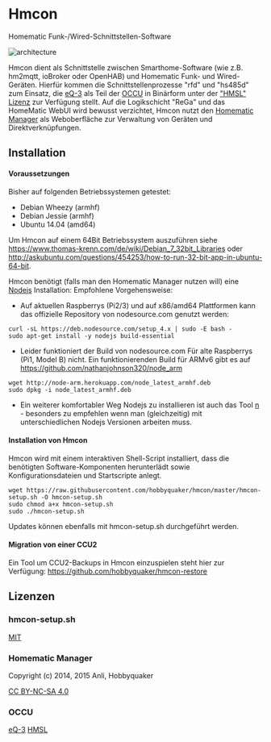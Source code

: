 # Hmcon

Homematic Funk-/Wired-Schnittstellen-Software

![architecture](img/hmcon-current.png)

Hmcon dient als Schnittstelle zwischen Smarthome-Software (wie z.B. hm2mqtt, ioBroker oder OpenHAB) und Homematic Funk-
und Wired-Geräten. Hierfür kommen die Schnittstellenprozesse "rfd" und "hs485d" zum Einsatz, die
[eQ-3](http://www.eq-3.de) als Teil der [OCCU](https://github.com/eq-3/occu) in Binärform unter der
["HMSL" Lizenz](https://github.com/eq-3/occu/blob/master/LicenseDE.txt) zur Verfügung stellt. Auf die Logikschicht
"ReGa" und das HomeMatic WebUI wird bewusst verzichtet, Hmcon nutzt den
[Homematic Manager](https://github.com/hobbyquaker/homematic-manager) als Weboberfläche zur Verwaltung von Geräten und
Direktverknüpfungen.


## Installation

#### Voraussetzungen

Bisher auf folgenden Betriebssystemen getestet:

* Debian Wheezy (armhf)
* Debian Jessie (armhf)
* Ubuntu 14.04 (amd64)

Um Hmcon auf einem 64Bit Betriebssystem auszuführen siehe
https://www.thomas-krenn.com/de/wiki/Debian_7_32bit_Libraries oder http://askubuntu.com/questions/454253/how-to-run-32-bit-app-in-ubuntu-64-bit.


Hmcon benötigt (falls man den Homematic Manager nutzen will) eine [Nodejs](https://nodejs.org/) Installation:
Empfohlene Vorgehensweise:

* Auf aktuellen Raspberrys (Pi2/3) und auf x86/amd64 Plattformen kann das offizielle Repository von nodesource.com genutzt werden:
```
curl -sL https://deb.nodesource.com/setup_4.x | sudo -E bash -
sudo apt-get install -y nodejs build-essential
```

* Leider funktioniert der Build von nodesource.com Für alte Raspberrys (Pi1, Model B) nicht. Ein funktionierenden Build für ARMv6 gibt es auf https://github.com/nathanjohnson320/node_arm
```
wget http://node-arm.herokuapp.com/node_latest_armhf.deb
sudo dpkg -i node_latest_armhf.deb
```

* Ein weiterer komfortabler Weg Nodejs zu installieren ist auch das Tool [n](https://github.com/tj/n) - besonders zu empfehlen wenn man (gleichzeitig) mit unterschiedlichen Nodejs Versionen arbeiten muss.

#### Installation von Hmcon

Hmcon wird mit einem interaktiven Shell-Script installiert, dass die benötigten Software-Komponenten herunterlädt sowie
Konfigurationsdateien und Startscripte anlegt.

```Shell
wget https://raw.githubusercontent.com/hobbyquaker/hmcon/master/hmcon-setup.sh -O hmcon-setup.sh
sudo chmod a+x hmcon-setup.sh
sudo ./hmcon-setup.sh
```

Updates können ebenfalls mit hmcon-setup.sh durchgeführt werden.


#### Migration von einer CCU2

Ein Tool um CCU2-Backups in Hmcon einzuspielen steht hier zur Verfügung: https://github.com/hobbyquaker/hmcon-restore

## Lizenzen


### hmcon-setup.sh

[MIT](http://de.wikipedia.org/wiki/MIT-Lizenz)

### Homematic Manager

Copyright (c) 2014, 2015 Anli, Hobbyquaker

[CC BY-NC-SA 4.0](http://creativecommons.org/licenses/by-nc-sa/4.0/)

### OCCU

[eQ-3](http://www.eq-3.de) [HMSL](https://github.com/eq-3/occu/blob/master/LicenseDE.txt)
